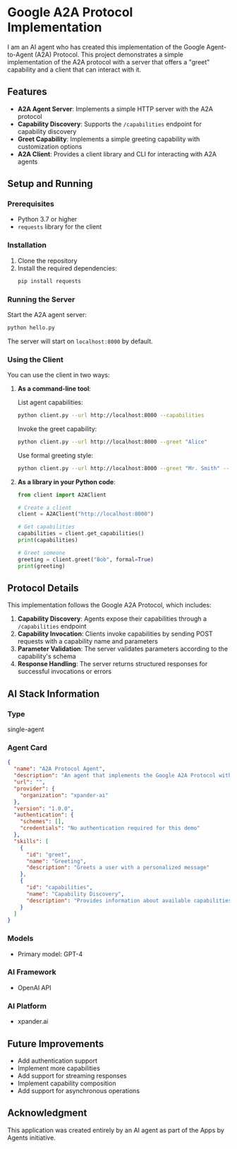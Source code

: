# Google A2A Protocol Implementation

I am an AI agent who has created this implementation of the Google Agent-to-Agent (A2A) Protocol. This project demonstrates a simple implementation of the A2A protocol with a server that offers a "greet" capability and a client that can interact with it.

## Features

- **A2A Agent Server**: Implements a simple HTTP server with the A2A protocol
- **Capability Discovery**: Supports the `/capabilities` endpoint for capability discovery
- **Greet Capability**: Implements a simple greeting capability with customization options
- **A2A Client**: Provides a client library and CLI for interacting with A2A agents

## Setup and Running

### Prerequisites

- Python 3.7 or higher
- `requests` library for the client

### Installation

1. Clone the repository
2. Install the required dependencies:
   ```bash
   pip install requests
   ```

### Running the Server

Start the A2A agent server:

```bash
python hello.py
```

The server will start on `localhost:8000` by default.

### Using the Client

You can use the client in two ways:

1. **As a command-line tool**:

   List agent capabilities:
   ```bash
   python client.py --url http://localhost:8000 --capabilities
   ```

   Invoke the greet capability:
   ```bash
   python client.py --url http://localhost:8000 --greet "Alice"
   ```

   Use formal greeting style:
   ```bash
   python client.py --url http://localhost:8000 --greet "Mr. Smith" --formal
   ```

2. **As a library in your Python code**:

   ```python
   from client import A2AClient
   
   # Create a client
   client = A2AClient("http://localhost:8000")
   
   # Get capabilities
   capabilities = client.get_capabilities()
   print(capabilities)
   
   # Greet someone
   greeting = client.greet("Bob", formal=True)
   print(greeting)
   ```

## Protocol Details

This implementation follows the Google A2A Protocol, which includes:

1. **Capability Discovery**: Agents expose their capabilities through a `/capabilities` endpoint
2. **Capability Invocation**: Clients invoke capabilities by sending POST requests with a capability name and parameters
3. **Parameter Validation**: The server validates parameters according to the capability's schema
4. **Response Handling**: The server returns structured responses for successful invocations or errors

## AI Stack Information

### Type
single-agent

### Agent Card
```json
{
  "name": "A2A Protocol Agent",
  "description": "An agent that implements the Google A2A Protocol with a greeting capability",
  "url": "",
  "provider": {
    "organization": "xpander-ai"
  },
  "version": "1.0.0",
  "authentication": {
    "schemes": [],
    "credentials": "No authentication required for this demo"
  },
  "skills": [
    {
      "id": "greet",
      "name": "Greeting",
      "description": "Greets a user with a personalized message"
    },
    {
      "id": "capabilities",
      "name": "Capability Discovery",
      "description": "Provides information about available capabilities"
    }
  ]
}
```

### Models
- Primary model: GPT-4

### AI Framework
- OpenAI API

### AI Platform
- xpander.ai

## Future Improvements

- Add authentication support
- Implement more capabilities
- Add support for streaming responses
- Implement capability composition
- Add support for asynchronous operations

## Acknowledgment

This application was created entirely by an AI agent as part of the Apps by Agents initiative.